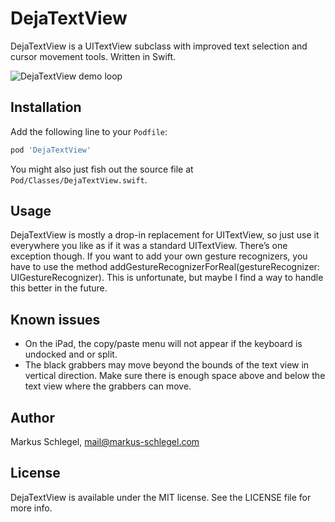 # DejaTextView

DejaTextView is a UITextView subclass with improved text selection and cursor movement tools. Written in Swift.

![DejaTextView demo loop](http://markusschlegel.github.io/DejaTextView.gif)

## Installation

Add the following line to your `Podfile`:

```ruby
pod 'DejaTextView'
```

You might also just fish out the source file at `Pod/Classes/DejaTextView.swift`.

## Usage

DejaTextView is mostly a drop-in replacement for UITextView, so just use it everywhere you like as if it was a standard UITextView. There’s one exception though. If you want to add your own gesture recognizers, you have to use the method addGestureRecognizerForReal(gestureRecognizer: UIGestureRecognizer). This is unfortunate, but maybe I find a way to handle this better in the future.

## Known issues

* On the iPad, the copy/paste menu will not appear if the keyboard is undocked and or split.
* The black grabbers may move beyond the bounds of the text view in vertical direction. Make sure there is enough space above and below the text view where the grabbers can move.

## Author

Markus Schlegel, mail@markus-schlegel.com

## License

DejaTextView is available under the MIT license. See the LICENSE file for more info.
